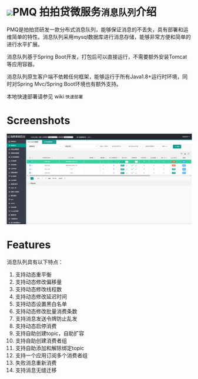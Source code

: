 
# ![](doc/assets/mq.png)PMQ 拍拍贷微服务`消息队列`介绍


PMQ是拍拍贷研发一款分布式消息队列，能够保证消息的不丢失，具有部署和运维简单的特性。消息队列采用mysql数据库进行消息存储，能够非常方便和简单的进行水平扩展。

消息队列基于Spring Boot开发，打包后可以直接运行，不需要额外安装Tomcat等应用容器。

消息队列原生客户端不依赖任何框架，能够运行于所有Java1.8+运行时环境，同时对Spring Mvc/Spring Boot环境也有额外支持。

本地快速部署请参见 wiki `快速部署`

# Screenshots

<img src="doc/assets/pmq.png"  alt="PMQ交互图" align=center />


# Features
消息队列具有以下特点：

1. 支持动态重平衡
2. 支持动态修改偏移量
3. 支持动态修改线程数
4. 支持动态修改延迟时间
5. 支持动态设置黑白名单
6. 支持动态修改批量消费条数
7. 支持消息发送令牌防止乱发
8. 支持动态启停消费
9. 支持自助创建topic，自助扩容
10. 支持自助创建消费者组
11. 支持自助添加和解除绑定topic
12. 支持一个应用订阅多个消费者组
13. 失败消息重新消费
14. 支持消息无缝迁移

